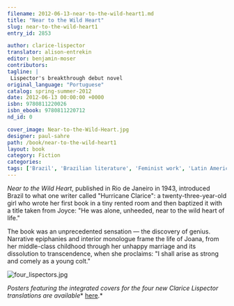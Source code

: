 ```yaml
---
filename: 2012-06-13-near-to-the-wild-heart1.md
title: "Near to the Wild Heart"
slug: near-to-the-wild-heart1
entry_id: 2853

author: clarice-lispector
translator: alison-entrekin
editor: benjamin-moser
contributors: 
tagline: |
 Lispector's breakthrough debut novel
original_language: "Portuguese"
catalog: spring-summer-2012
date: 2012-06-13 00:00:00 +0000 
isbn: 9780811220026
isbn_ebook: 9780811220712
nd_id: 0

cover_image: Near-to-the-Wild-Heart.jpg
designer: paul-sahre
path: /book/near-to-the-wild-heart1
layout: book
category: Fiction
categories: 
tags: ['Brazil', 'Brazilian literature', 'Feminist work', 'Latin American writer', 'Portuguese', 'Portuguese-language novels']
---
```

*Near to the Wild Heart*, published in Rio de Janeiro in 1943, introduced Brazil to what one writer called "Hurricane Clarice": a twenty-three-year-old girl who wrote her first book in a tiny rented room and then baptized it with a title taken from Joyce: "He was alone, unheeded, near to the wild heart of life."

The book was an unprecedented sensation — the discovery of genius. Narrative epiphanies and interior monologue frame the life of Joana, from her middle-class childhood through her unhappy marriage and its dissolution to transcendence, when she proclaims: "I shall arise as strong and comely as a young colt."

![four_lispectors.jpg][1]

*Posters featuring the integrated covers for the four new Clarice Lispector translations are available** [here][2].*

 [1]: /images/covers/four_lispectors.jpg
 [2]: /goods/





